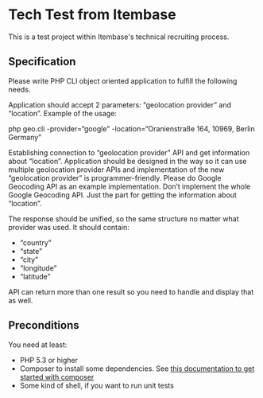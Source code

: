 # Tech Test from Itembase
This is a test project within Itembase's technical recruiting process.

## Specification

Please write PHP CLI object oriented application to fulfill the following needs.

Application should accept 2 parameters: “geolocation provider” and “location”. Example of the usage:

php geo.cli -provider=“google” -location=“Oranienstraße 164, 10969, Berlin Germany”

Establishing connection to “geolocation provider” API and get information about “location”. Application should be designed in the way so it can use multiple geolocation provider APIs and implementation of the new “geolocation provider” is programmer-friendly. Please do Google Geocoding API as an example implementation. Don’t implement the whole Google Geocoding API. Just the part for getting the information about “location”.

The response should be unified, so the same structure no matter what provider was used. It should contain:

* “country”
* “state”
* “city”
* “longitude”
* “latitude”

API can return more than one result so you need to handle and display that as well.

## Preconditions

You need at least:

* PHP 5.3 or higher
* Composer to install some dependencies. See [this documentation to get started with composer](http://getcomposer.org/doc/00-intro.md#installation)
* Some kind of shell, if you want to run unit tests
